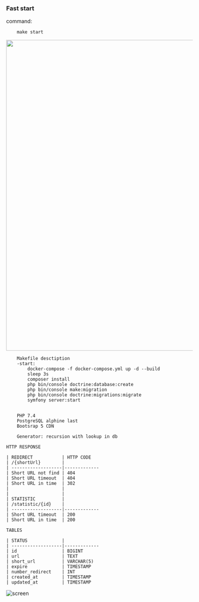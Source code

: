 ### Fast start
command: 
```
    make start
```


<a href="https://asciinema.org/a/rd1Tmzcmqa1qUMU9wj6My1WZE"><img src="https://asciinema.org/a/rd1Tmzcmqa1qUMU9wj6My1WZE.svg" width="836"/></a>

```
    Makefile desctiption
    -start:
        docker-compose -f docker-compose.yml up -d --build
        sleep 3s
        composer install
        php bin/console doctrine:database:create
        php bin/console make:migration
        php bin/console doctrine:migrations:migrate
        symfony server:start


```
```
    PHP 7.4
    PostgreSQL alphine last
    Bootsrap 5 CDN
    
    Generator: recursion with lookup in db

```

```
HTTP RESPONSE

| REDIRECT           | HTTP CODE
| /{shortUrl}        |
| -------------------|-------------
| Short URL not find | 404
| Short URL timeout  | 404
| Short URL in time  | 302
|                    |
|                    |
| STATISTIC          |
| /statistic/{id}    |
| -------------------|-------------
| Short URL timeout  | 200
| Short URL in time  | 200
```


```
TABLES

| STATUS             |  
| -------------------|-------------
| id                 | BIGINT
| url                | TEXT
| short_url          | VARCHAR(5)
| expire             | TIMESTAMP
| number_redirect    | INT
| created_at         | TIMESTAMP
| updated_at         | TIMESTAMP

```

![screen](https://user-images.githubusercontent.com/63920713/200398386-fd43f127-9171-44ff-a8be-526bec7ab64f.jpg)

